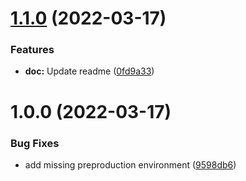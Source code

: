# [1.1.0](https://github.com/SocialGouv/doc-demo-app-v2/compare/v1.0.0...v1.1.0) (2022-03-17)


### Features

* **doc:** Update readme ([0fd9a33](https://github.com/SocialGouv/doc-demo-app-v2/commit/0fd9a33d26f0839079d4c316f6b84dedae645723))

# 1.0.0 (2022-03-17)


### Bug Fixes

* add missing preproduction environment ([9598db6](https://github.com/SocialGouv/doc-demo-app-v2/commit/9598db6eacf3cd0fb9b767aaefe044fbf3ee5b20))
